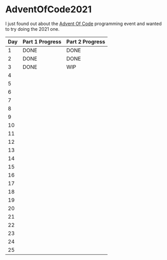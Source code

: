# AdventOfCode2021

I just found out about the [Advent Of Code](https://adventofcode.com/2021) programming event and wanted to try doing the 2021 one.

Day | Part 1 Progress | Part 2 Progress
------------- | ------------- | -------------
1 | DONE | DONE 
2 | DONE | DONE 
3 | DONE | WIP 
4 |  |  
5 |  |  
6 |  |  
7 |  |  
8 |  |  
9 |  |  
10 |  |  
11 |  |  
12 |  |  
13 |  |  
14 |  |  
15 |  |  
16 |  |  
17 |  |  
18 |  |  
19 |  |  
20 |  |  
21 |  |  
22 |  | 
23 |  | 
24 |  | 
25 |  | 
